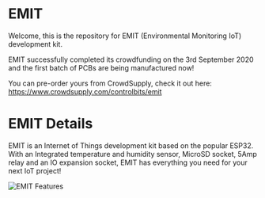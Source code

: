 # EMIT

Welcome, this is the repository for EMIT (Environmental Monitoring IoT) development kit.

EMIT successfully completed its crowdfunding on the 3rd September 2020 and the first batch of PCBs are being manufactured now!


You can pre-order yours from CrowdSupply, check it out here: https://www.crowdsupply.com/controlbits/emit


# EMIT Details

EMIT is an Internet of Things development kit based on the popular ESP32. With an Integrated temperature and humidity sensor, MicroSD socket, 5Amp relay and an IO expansion socket, EMIT has everything you need for your next IoT project!


![EMIT Features](https://controlbits.com/images/EMIT-v1_2-board-ESP-mSD-labeled-small.jpg "EMIT Features")
